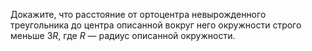 Докажите, что расстояние от ортоцентра невырожденного треугольника до центра описанной вокруг него окружности строго меньше $3R$, где $R$ — радиус описанной окружности.